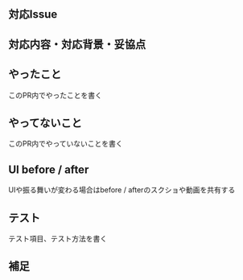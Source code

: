 ## 対応Issue

## 対応内容・対応背景・妥協点

## やったこと
このPR内でやったことを書く

## やってないこと
このPR内でやっていないことを書く

## UI before / after
UIや振る舞いが変わる場合はbefore / afterのスクショや動画を共有する

## テスト
テスト項目、テスト方法を書く

## 補足
